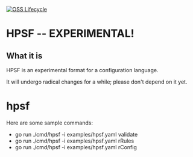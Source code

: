 [![OSS Lifecycle](https://img.shields.io/osslifecycle/honeycombio/hpsf)](https://github.com/honeycombio/home/blob/main/honeycomb-oss-lifecycle-and-practices.md)

# HPSF -- EXPERIMENTAL!

## What it is

HPSF is an experimental format for a configuration language.

It will undergo radical changes for a while; please don't depend on it yet.

# hpsf

Here are some sample commands:

* go run ./cmd/hpsf -i examples/hpsf.yaml validate
* go run ./cmd/hpsf -i examples/hpsf.yaml rRules
* go run ./cmd/hpsf -i examples/hpsf.yaml rConfig